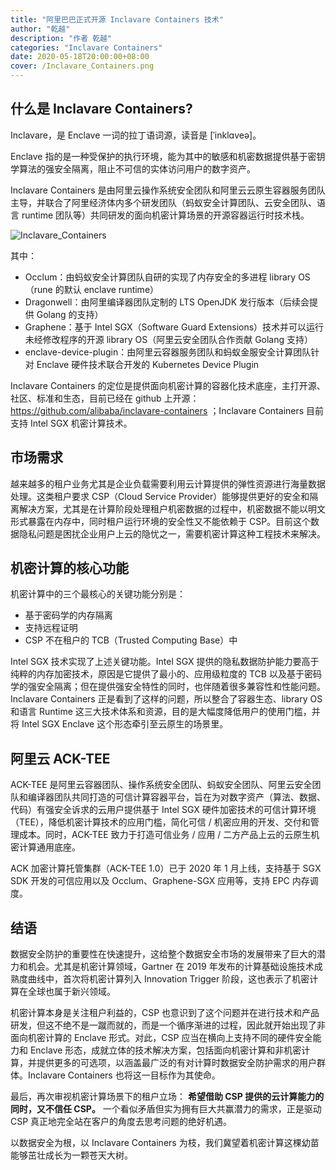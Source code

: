 ```yaml
---
title: "阿里巴巴正式开源 Inclavare Containers 技术"
author: "乾越"
description: "作者 乾越"
categories: "Inclavare Containers"
date: 2020-05-18T20:00:00+08:00
cover: /Inclavare_Containers.png 
---
```


## 什么是 Inclavare Containers?

Inclavare，是 Enclave 一词的拉丁语词源，读音是 [ˈinklɑveə]。

Enclave 指的是一种受保护的执行环境，能为其中的敏感和机密数据提供基于密钥学算法的强安全隔离，阻止不可信的实体访问用户的数字资产。

Inclavare Containers 是由阿里云操作系统安全团队和阿里云云原生容器服务团队主导，并联合了阿里经济体内多个研发团队（蚂蚁安全计算团队、云安全团队、语言 runtime 团队等）共同研发的面向机密计算场景的开源容器运行时技术栈。

![Inclavare_Containers](/Inclavare_Containers.png)

其中：

- Occlum：由蚂蚁安全计算团队自研的实现了内存安全的多进程 library OS（rune 的默认 enclave runtime）
- Dragonwell：由阿里编译器团队定制的 LTS OpenJDK 发行版本（后续会提供 Golang 的支持）
- Graphene：基于 Intel SGX（Software Guard Extensions）技术并可以运行未经修改程序的开源 library OS（阿里云安全团队合作贡献 Golang 支持）
- enclave-device-plugin：由阿里云容器服务团队和蚂蚁金服安全计算团队针对 Enclave 硬件技术联合开发的 Kubernetes Device Plugin

Inclavare Containers 的定位是提供面向机密计算的容器化技术底座，主打开源、社区、标准和生态，目前已经在 github 上开源： https://github.com/alibaba/inclavare-containers ；Inclavare Containers 目前支持 Intel SGX 机密计算技术。

## 市场需求

越来越多的租户业务尤其是企业负载需要利用云计算提供的弹性资源进行海量数据处理。这类租户要求 CSP（Cloud Service Provider）能够提供更好的安全和隔离解决方案，尤其是在计算阶段处理租户机密数据的过程中，机密数据不能以明文形式暴露在内存中，同时租户运行环境的安全性又不能依赖于 CSP。目前这个数据隐私问题是困扰企业用户上云的隐忧之一，需要机密计算这种工程技术来解决。

## 机密计算的核心功能

机密计算中的三个最核心的关键功能分别是：

- 基于密码学的内存隔离
- 支持远程证明
- CSP 不在租户的 TCB（Trusted Computing Base）中

Intel SGX 技术实现了上述关键功能。Intel SGX 提供的隐私数据防护能力要高于纯粹的内存加密技术，原因是它提供了最小的、应用级粒度的 TCB 以及基于密码学的强安全隔离；但在提供强安全特性的同时，也伴随着很多兼容性和性能问题。Inclavare Containers 正是看到了这样的问题，所以整合了容器生态、library OS 和语言 Runtime 这三大技术体系和资源，目的是大幅度降低用户的使用门槛，并将 Intel SGX Enclave 这个形态牵引至云原生的场景里。

## 阿里云 ACK-TEE

ACK-TEE 是阿里云容器团队、操作系统安全团队、蚂蚁安全团队、阿里云安全团队和编译器团队共同打造的可信计算容器平台，旨在为对数字资产（算法、数据、代码）有强安全诉求的云用户提供基于 Intel SGX 硬件加密技术的可信计算环境（TEE），降低机密计算技术的应用门槛，简化可信 / 机密应用的开发、交付和管理成本。同时，ACK-TEE 致力于打造可信业务 / 应用 / 二方产品上云的云原生机密计算通用底座。

ACK 加密计算托管集群（ACK-TEE 1.0）已于 2020 年 1 月上线，支持基于 SGX SDK 开发的可信应用以及 Occlum、Graphene-SGX 应用等，支持 EPC 内存调度。

## 结语

数据安全防护的重要性在快速提升，这给整个数据安全市场的发展带来了巨大的潜力和机会。尤其是机密计算领域，Gartner 在 2019 年发布的计算基础设施技术成熟度曲线中，首次将机密计算列入 Innovation Trigger 阶段，这也表示了机密计算在全球也属于新兴领域。

机密计算本身是关注租户利益的，CSP 也意识到了这个问题并在进行技术和产品研发，但这不绝不是一蹴而就的，而是一个循序渐进的过程，因此就开始出现了非面向机密计算的 Enclave 形式。对此，CSP 应当在横向上支持不同的硬件安全能力和 Enclave 形态，成就立体的技术解决方案，包括面向机密计算和非机密计算，并提供更多的可选项，以涵盖最广泛的有对计算时数据安全防护需求的用户群体。Inclavare Containers 也将这一目标作为其使命。

最后，再次审视机密计算场景下的租户立场： **希望借助 CSP 提供的云计算能力的同时，又不信任 CSP。** 一个看似矛盾但实为拥有巨大共赢潜力的需求，正是驱动 CSP 真正地完全站在客户的角度去思考问题的绝好机遇。

以数据安全为根，以 Inclavare Containers 为枝，我们冀望着机密计算这棵幼苗能够茁壮成长为一颗苍天大树。
